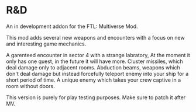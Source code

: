 # R&D
An in development addon for the FTL: Multiverse Mod.

This mod adds several new weapons and encounters with a focus on new and interesting game mechanics.

A garenteed encounter in sector 4 with a strange labratory, At the moment it only has one quest, in the future it will have more.
Cluster missiles, which deal damage only to adjacent rooms.
Abduction beams, weapons which don't deal damage but instead forcefully teleport enemy into your ship for a short period of time.
A unique enemy which takes your crew captive in a room without doors.

This version is purely for play testing purposes.
Make sure to patch it after MV.
